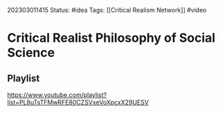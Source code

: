 202303011415
Status: #idea
Tags: [[Critical Realism Network]] #video 

# Critical Realist Philosophy of Social Science

## Playlist

https://www.youtube.com/playlist?list=PL8uTsTFMwRFE80CZSVxeVoXpcxX29UESV

